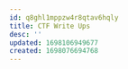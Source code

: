 ```yaml
---
id: q8ghl1mppzw4r8qtav6hqly
title: CTF Write Ups
desc: ''
updated: 1698106949677
created: 1698076694768
---
```

